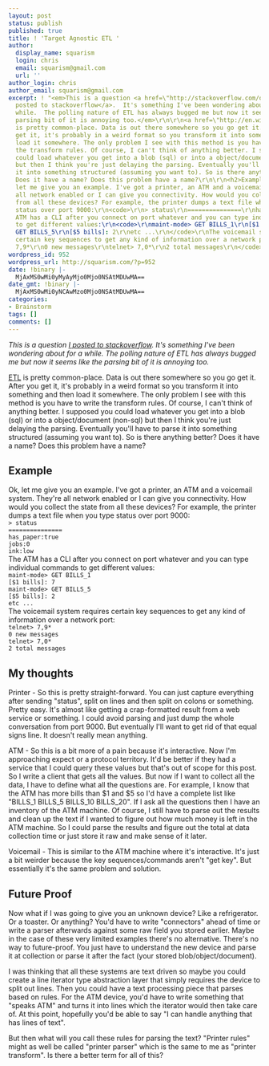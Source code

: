 ```yaml
---
layout: post
status: publish
published: true
title: ! 'Target Agnostic ETL '
author:
  display_name: squarism
  login: chris
  email: squarism@gmail.com
  url: ''
author_login: chris
author_email: squarism@gmail.com
excerpt: ! "<em>This is a question <a href=\"http://stackoverflow.com/questions/5097867/is-avoiding-the-t-in-etl-possible\">I
  posted to stackoverflow</a>.  It's something I've been wondering about for a
  while.  The polling nature of ETL has always bugged me but now it seems like the
  parsing bit of it is annoying too.</em>\r\n\r\n<a href=\"http://en.wikipedia.org/wiki/Extract,_transform,_load\">ETL</a>
  is pretty common-place. Data is out there somewhere so you go get it. After you
  get it, it's probably in a weird format so you transform it into something and then
  load it somewhere. The only problem I see with this method is you have to write
  the transform rules. Of course, I can't think of anything better. I supposed you
  could load whatever you get into a blob (sql) or into a object/document (non-sql)
  but then I think you're just delaying the parsing. Eventually you'll have to parse
  it into something structured (assuming you want to). So is there anything better?
  Does it have a name? Does this problem have a name?\r\n\r\n<h2>Example</h2>\r\n\r\nOk,
  let me give you an example. I've got a printer, an ATM and a voicemail system. They're
  all network enabled or I can give you connectivity. How would you collect the state
  from all these devices? For example, the printer dumps a text file when you type
  status over port 9000:\r\n<code>\r\n> status\r\n===============\r\nhas_paper:true\r\njobs:0\r\nink:low\r\n</code>\r\nThe
  ATM has a CLI after you connect on port whatever and you can type individual commands
  to get different values:\r\n<code>\r\nmaint-mode> GET BILLS_1\r\n[$1 bills]: 7\r\nmaint-mode>
  GET BILLS_5\r\n[$5 bills]: 2\r\netc ...\r\n</code>\r\nThe voicemail system requires
  certain key sequences to get any kind of information over a network port:\r\n<code>\r\ntelnet>
  7,9*\r\n0 new messages\r\ntelnet> 7,0*\r\n2 total messages\r\n</code>\r\n\r\n"
wordpress_id: 952
wordpress_url: http://squarism.com/?p=952
date: !binary |-
  MjAxMS0wMi0yMyAyMjo0Mjo0NSAtMDUwMA==
date_gmt: !binary |-
  MjAxMS0wMi0yNCAwMzo0Mjo0NSAtMDUwMA==
categories:
- Brainstorm
tags: []
comments: []
---
```

<p><em>This is a question <a href="http://stackoverflow.com/questions/5097867/is-avoiding-the-t-in-etl-possible">I posted to stackoverflow</a>.  It's something I've been wondering about for a while.  The polling nature of ETL has always bugged me but now it seems like the parsing bit of it is annoying too.</em></p>
<p><a href="http://en.wikipedia.org/wiki/Extract,_transform,_load">ETL</a> is pretty common-place. Data is out there somewhere so you go get it. After you get it, it's probably in a weird format so you transform it into something and then load it somewhere. The only problem I see with this method is you have to write the transform rules. Of course, I can't think of anything better. I supposed you could load whatever you get into a blob (sql) or into a object/document (non-sql) but then I think you're just delaying the parsing. Eventually you'll have to parse it into something structured (assuming you want to). So is there anything better? Does it have a name? Does this problem have a name?</p>
<h2>Example</h2></p>
<p>Ok, let me give you an example. I've got a printer, an ATM and a voicemail system. They're all network enabled or I can give you connectivity. How would you collect the state from all these devices? For example, the printer dumps a text file when you type status over port 9000:
<code>
> status
===============
has_paper:true
jobs:0
ink:low
</code>
The ATM has a CLI after you connect on port whatever and you can type individual commands to get different values:
<code>
maint-mode> GET BILLS_1
[$1 bills]: 7
maint-mode> GET BILLS_5
[$5 bills]: 2
etc ...
</code>
The voicemail system requires certain key sequences to get any kind of information over a network port:
<code>
telnet> 7,9*
0 new messages
telnet> 7,0*
2 total messages
</code></p>
<p><a id="more"></a><a id="more-952"></a></p>
<h2>My thoughts</h2></p>
<p>Printer - So this is pretty straight-forward. You can just capture everything after sending "status", split on lines and then split on colons or something. Pretty easy. It's almost like getting a crap-formatted result from a web service or something. I could avoid parsing and just dump the whole conversation from port 9000. But eventually I'll want to get rid of that equal signs line. It doesn't really mean anything.</p>
<p>ATM - So this is a bit more of a pain because it's interactive. Now I'm approaching expect or a protocol territory. It'd be better if they had a service that I could query these values but that's out of scope for this post. So I write a client that gets all the values. But now if I want to collect all the data, I have to define what all the questions are. For example, I know that the ATM has more bills than $1 and $5 so I'd have a complete list like "BILLS_1 BILLS_5 BILLS_10 BILLS_20". If I ask all the questions then I have an inventory of the ATM machine. Of course, I still have to parse out the results and clean up the text if I wanted to figure out how much money is left in the ATM machine. So I could parse the results and figure out the total at data collection time or just store it raw and make sense of it later.</p>
<p>Voicemail - This is similar to the ATM machine where it's interactive. It's just a bit weirder because the key sequences/commands aren't "get key". But essentially it's the same problem and solution.</p>
<h2>Future Proof</h2></p>
<p>Now what if I was going to give you an unknown device? Like a refrigerator. Or a toaster. Or anything? You'd have to write "connectors" ahead of time or write a parser afterwards against some raw field you stored earlier. Maybe in the case of these very limited examples there's no alternative. There's no way to future-proof. You just have to understand the new device and parse it at collection or parse it after the fact (your stored blob/object/document).</p>
<p>I was thinking that all these systems are text driven so maybe you could create a line iterator type abstraction layer that simply requires the device to split out lines. Then you could have a text processing piece that parses based on rules. For the ATM device, you'd have to write something that "speaks ATM" and turns it into lines which the iterator would then take care of. At this point, hopefully you'd be able to say "I can handle anything that has lines of text".</p>
<p>But then what will you call these rules for parsing the text? "Printer rules" might as well be called "printer parser" which is the same to me as "printer transform". Is there a better term for all of this?</p>
